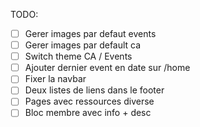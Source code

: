 TODO:
+ [ ] Gerer images par defaut events
+ [ ] Gerer images par default ca
+ [ ] Switch theme CA / Events
+ [ ] Ajouter dernier event en date sur /home
+ [ ] Fixer la navbar
+ [ ] Deux listes de liens dans le footer
+ [ ] Pages avec ressources diverse
+ [ ] Bloc membre avec info + desc
